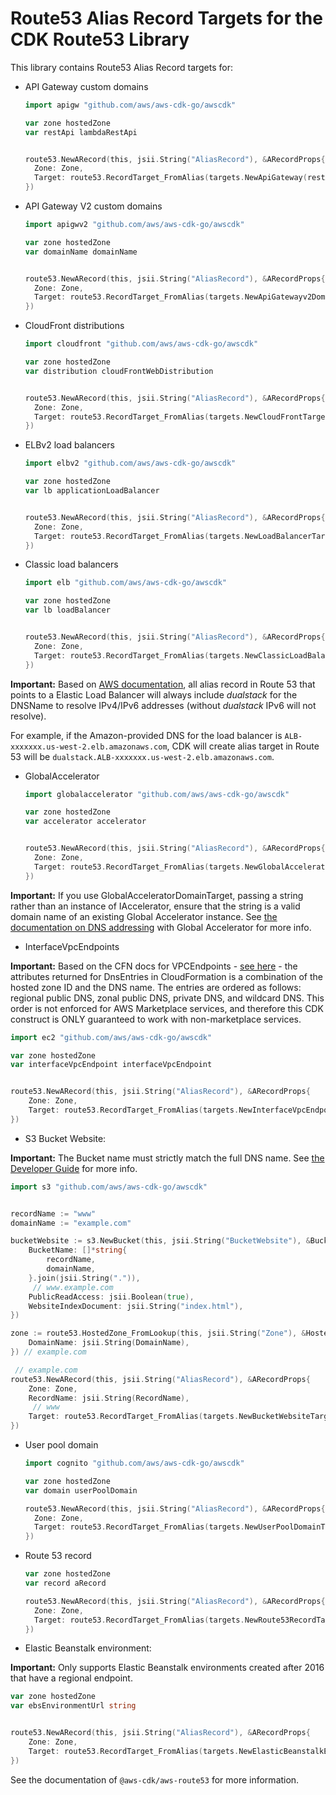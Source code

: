 # Route53 Alias Record Targets for the CDK Route53 Library

This library contains Route53 Alias Record targets for:

* API Gateway custom domains

  ```go
  import apigw "github.com/aws/aws-cdk-go/awscdk"

  var zone hostedZone
  var restApi lambdaRestApi


  route53.NewARecord(this, jsii.String("AliasRecord"), &ARecordProps{
  	Zone: Zone,
  	Target: route53.RecordTarget_FromAlias(targets.NewApiGateway(restApi)),
  })
  ```
* API Gateway V2 custom domains

  ```go
  import apigwv2 "github.com/aws/aws-cdk-go/awscdk"

  var zone hostedZone
  var domainName domainName


  route53.NewARecord(this, jsii.String("AliasRecord"), &ARecordProps{
  	Zone: Zone,
  	Target: route53.RecordTarget_FromAlias(targets.NewApiGatewayv2DomainProperties(domainName.RegionalDomainName, domainName.RegionalHostedZoneId)),
  })
  ```
* CloudFront distributions

  ```go
  import cloudfront "github.com/aws/aws-cdk-go/awscdk"

  var zone hostedZone
  var distribution cloudFrontWebDistribution


  route53.NewARecord(this, jsii.String("AliasRecord"), &ARecordProps{
  	Zone: Zone,
  	Target: route53.RecordTarget_FromAlias(targets.NewCloudFrontTarget(distribution)),
  })
  ```
* ELBv2 load balancers

  ```go
  import elbv2 "github.com/aws/aws-cdk-go/awscdk"

  var zone hostedZone
  var lb applicationLoadBalancer


  route53.NewARecord(this, jsii.String("AliasRecord"), &ARecordProps{
  	Zone: Zone,
  	Target: route53.RecordTarget_FromAlias(targets.NewLoadBalancerTarget(lb)),
  })
  ```
* Classic load balancers

  ```go
  import elb "github.com/aws/aws-cdk-go/awscdk"

  var zone hostedZone
  var lb loadBalancer


  route53.NewARecord(this, jsii.String("AliasRecord"), &ARecordProps{
  	Zone: Zone,
  	Target: route53.RecordTarget_FromAlias(targets.NewClassicLoadBalancerTarget(lb)),
  })
  ```

**Important:** Based on [AWS documentation](https://aws.amazon.com/de/premiumsupport/knowledge-center/alias-resource-record-set-route53-cli/), all alias record in Route 53 that points to a Elastic Load Balancer will always include *dualstack* for the DNSName to resolve IPv4/IPv6 addresses (without *dualstack* IPv6 will not resolve).

For example, if the Amazon-provided DNS for the load balancer is `ALB-xxxxxxx.us-west-2.elb.amazonaws.com`, CDK will create alias target in Route 53 will be `dualstack.ALB-xxxxxxx.us-west-2.elb.amazonaws.com`.

* GlobalAccelerator

  ```go
  import globalaccelerator "github.com/aws/aws-cdk-go/awscdk"

  var zone hostedZone
  var accelerator accelerator


  route53.NewARecord(this, jsii.String("AliasRecord"), &ARecordProps{
  	Zone: Zone,
  	Target: route53.RecordTarget_FromAlias(targets.NewGlobalAcceleratorTarget(accelerator)),
  })
  ```

**Important:** If you use GlobalAcceleratorDomainTarget, passing a string rather than an instance of IAccelerator, ensure that the string is a valid domain name of an existing Global Accelerator instance.
See [the documentation on DNS addressing](https://docs.aws.amazon.com/global-accelerator/latest/dg/dns-addressing-custom-domains.dns-addressing.html) with Global Accelerator for more info.

* InterfaceVpcEndpoints

**Important:** Based on the CFN docs for VPCEndpoints - [see here](https://docs.aws.amazon.com/AWSCloudFormation/latest/UserGuide/aws-resource-ec2-vpcendpoint.html#aws-resource-ec2-vpcendpoint-return-values) - the attributes returned for DnsEntries in CloudFormation is a combination of the hosted zone ID and the DNS name. The entries are ordered as follows: regional public DNS, zonal public DNS, private DNS, and wildcard DNS. This order is not enforced for AWS Marketplace services, and therefore this CDK construct is ONLY guaranteed to work with non-marketplace services.

```go
import ec2 "github.com/aws/aws-cdk-go/awscdk"

var zone hostedZone
var interfaceVpcEndpoint interfaceVpcEndpoint


route53.NewARecord(this, jsii.String("AliasRecord"), &ARecordProps{
	Zone: Zone,
	Target: route53.RecordTarget_FromAlias(targets.NewInterfaceVpcEndpointTarget(interfaceVpcEndpoint)),
})
```

* S3 Bucket Website:

**Important:** The Bucket name must strictly match the full DNS name.
See [the Developer Guide](https://docs.aws.amazon.com/Route53/latest/DeveloperGuide/getting-started.html) for more info.

```go
import s3 "github.com/aws/aws-cdk-go/awscdk"


recordName := "www"
domainName := "example.com"

bucketWebsite := s3.NewBucket(this, jsii.String("BucketWebsite"), &BucketProps{
	BucketName: []*string{
		recordName,
		domainName,
	}.join(jsii.String(".")),
	 // www.example.com
	PublicReadAccess: jsii.Boolean(true),
	WebsiteIndexDocument: jsii.String("index.html"),
})

zone := route53.HostedZone_FromLookup(this, jsii.String("Zone"), &HostedZoneProviderProps{
	DomainName: jsii.String(DomainName),
}) // example.com

 // example.com
route53.NewARecord(this, jsii.String("AliasRecord"), &ARecordProps{
	Zone: Zone,
	RecordName: jsii.String(RecordName),
	 // www
	Target: route53.RecordTarget_FromAlias(targets.NewBucketWebsiteTarget(bucketWebsite)),
})
```

* User pool domain

  ```go
  import cognito "github.com/aws/aws-cdk-go/awscdk"

  var zone hostedZone
  var domain userPoolDomain

  route53.NewARecord(this, jsii.String("AliasRecord"), &ARecordProps{
  	Zone: Zone,
  	Target: route53.RecordTarget_FromAlias(targets.NewUserPoolDomainTarget(domain)),
  })
  ```
* Route 53 record

  ```go
  var zone hostedZone
  var record aRecord

  route53.NewARecord(this, jsii.String("AliasRecord"), &ARecordProps{
  	Zone: Zone,
  	Target: route53.RecordTarget_FromAlias(targets.NewRoute53RecordTarget(record)),
  })
  ```
* Elastic Beanstalk environment:

**Important:** Only supports Elastic Beanstalk environments created after 2016 that have a regional endpoint.

```go
var zone hostedZone
var ebsEnvironmentUrl string


route53.NewARecord(this, jsii.String("AliasRecord"), &ARecordProps{
	Zone: Zone,
	Target: route53.RecordTarget_FromAlias(targets.NewElasticBeanstalkEnvironmentEndpointTarget(ebsEnvironmentUrl)),
})
```

See the documentation of `@aws-cdk/aws-route53` for more information.

